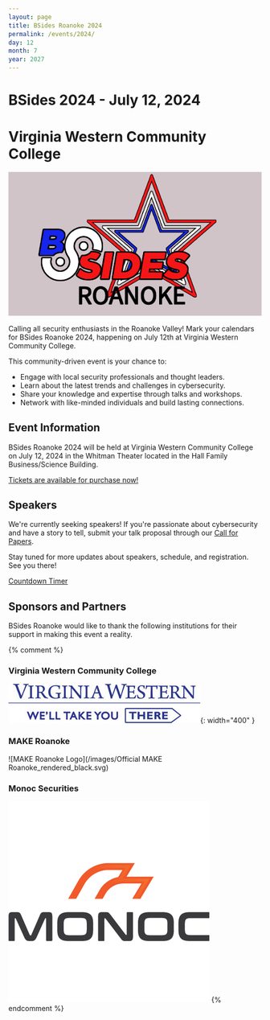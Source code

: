 ```yaml
---
layout: page
title: BSides Roanoke 2024
permalink: /events/2024/
day: 12
month: 7
year: 2027
---
```


# BSides 2024 - July 12, 2024
# Virginia Western Community College

![BSides Roanoke Logo](images/bsides_logo.png)

Calling all security enthusiasts in the Roanoke Valley! Mark your calendars for
BSides Roanoke 2024, happening on July 12th at Virginia Western Community
College.

This community-driven event is your chance to:

* Engage with local security professionals and thought leaders.
* Learn about the latest trends and challenges in cybersecurity.
* Share your knowledge and expertise through talks and workshops.
* Network with like-minded individuals and build lasting connections.

## Event Information

BSides Roanoke 2024 will be held at Virginia Western Community College on July
12, 2024 in the Whitman Theater located in the Hall Family Business/Science Building.

[Tickets are available for purchase now!](https://events.eventzilla.net/e/bsides-roanoke-2024-2138604295)

## Speakers

We're currently seeking speakers! If you're passionate about cybersecurity and
have a story to tell, submit your talk proposal through our [Call for Papers](https://docs.google.com/forms/d/e/1FAIpQLSebWNn0PflM8JibqvvRBff84z8Uti-YtjDYByMBt-X9kdFQ3Q/viewform?usp=sf_link).

Stay tuned for more updates about speakers, schedule, and registration. See you there!

<script src="https://cdn.logwork.com/widget/countdown.js"></script>
<a href="https://logwork.com/countdown-y42i" class="countdown-timer" data-timezone="America/New_York" data-date="2024-07-12 09:00">Countdown Timer</a>

## Sponsors and Partners

BSides Roanoke would like to thank the following institutions for their support
in making this event a reality. 


{% comment %}
### Virginia Western Community College
![VWCC Logo](/images/virginia_western_logo.jpeg){: width="400" }

### MAKE Roanoke
![MAKE Roanoke Logo](/images/Official MAKE Roanoke_rendered_black.svg)

### Monoc Securities
![Monoc Logo](/images/monoc.jpg)
{% endcomment %}
